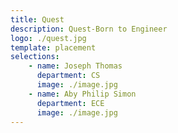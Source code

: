 ```yaml
---
title: Quest
description: Quest-Born to Engineer
logo: ./quest.jpg
template: placement
selections:
    - name: Joseph Thomas
      department: CS
      image: ./image.jpg
    - name: Aby Philip Simon
      department: ECE
      image: ./image.jpg
---
```

